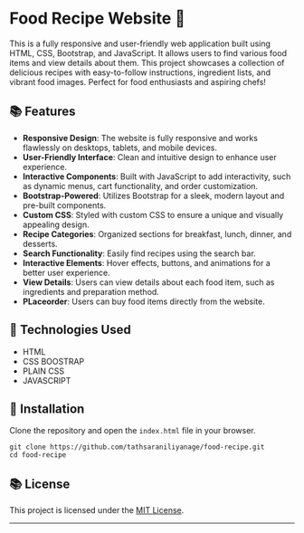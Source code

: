 # Food Recipe Website 🌟

This is a fully responsive and user-friendly web application built using HTML, CSS, Bootstrap, and JavaScript. It allows users to find various food items and view details about them.  This project showcases a collection of delicious recipes with easy-to-follow instructions, ingredient lists, and vibrant food images. Perfect for food enthusiasts and aspiring chefs! 

## 📚 Features

- **Responsive Design**: The website is fully responsive and works flawlessly on desktops, tablets, and mobile devices.
- **User-Friendly Interface**: Clean and intuitive design to enhance user experience.
- **Interactive Components**: Built with JavaScript to add interactivity, such as dynamic menus, cart functionality, and order customization.
- **Bootstrap-Powered**: Utilizes Bootstrap for a sleek, modern layout and pre-built components.
- **Custom CSS**: Styled with custom CSS to ensure a unique and visually appealing design.
- **Recipe Categories**: Organized sections for breakfast, lunch, dinner, and desserts.
- **Search Functionality**: Easily find recipes using the search bar.
- **Interactive Elements**: Hover effects, buttons, and animations for a better user experience.
- **View Details**: Users can view details about each food item, such as ingredients and preparation method.
- **PLaceorder**: Users can buy food items directly from the website.


## 📄 Technologies Used

- HTML
- CSS BOOSTRAP
- PLAIN CSS
- JAVASCRIPT

## 🚀 Installation

Clone the repository and open the `index.html` file in your browser.

```
git clone https://github.com/tathsaraniliyanage/food-recipe.git
cd food-recipe
```



## 📚 License

This project is licensed under the [MIT License](LICENSE).

---
